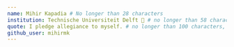 ```yaml
---
name: Mihir Kapadia # No longer than 28 characters
institution: Technische Universiteit Delft 🚩 # no longer than 58 characters
quote: I pledge allegiance to myself. # no longer than 100 characters, avoid using quotes(") to guarantee the format remains the same.
github_user: mihirmk
---
```


